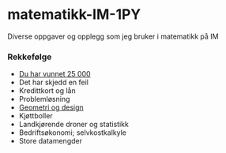 # matematikk-IM-1PY
Diverse oppgaver og opplegg som jeg bruker i matematikk på IM

### Rekkefølge
- [Du har vunnet 25 000](https://github.com/mimmelim/matematikk-IM-1PY/blob/main/Du_har_vunnet_25000_budsjett/pc%20prosjekt%2025000%20del1.pdf)
- Det har skjedd en feil
- Kredittkort og lån
- Problemløsning
- [Geometri og design](https://github.com/mimmelim/matematikk-IM-1PY/blob/main/GeometriDesign/geometri.md)
- Kjøttboller
- Landkjørende droner og statistikk
- Bedriftsøkonomi; selvkostkalkyle
- Store datamengder

